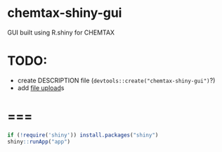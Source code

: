 # chemtax-shiny-gui
GUI built using R.shiny for CHEMTAX

# TODO:
* create DESCRIPTION file (`devtools::create("chemtax-shiny-gui")`?)
* add [file upload](https://shiny.rstudio.com/gallery/file-upload.html)s

# ===

```R
if (!require('shiny')) install.packages("shiny")
shiny::runApp("app")
```